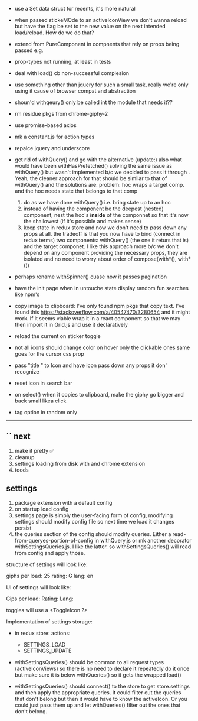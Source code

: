 * use a Set data struct for recents, it's more natural

* when <Home /> passed stickeMOde to an activeIconView we don't wanna reload but
have the flag be set to the new value on the next intended load/reload.  How
do we do that?

* extend from PureComponent in compnents that rely on props being passed e.g. <Home />

* prop-types not running, at least in tests

* deal with load() cb non-successful complesion

* use something other than jquery for such a small task, really we're only using it cause of browser compat and abstraction

* shoun'd withqeury() only be called int the module that needs it??

* rm residue pkgs from chrome-giphy-2

* use promise-based axios

* mk a constant.js for action types

* repalce jquery and underscore

* get rid of withQuery() and go with the alternative (update:) also what would have been withHasPrefetched() solving the same issue as withQuery() but wasn't implemented b/c we decided to pass it through <Home />. Yeah, the cleaner approach for that should be similar to that of withQuery() and the solutions are:
  problem: hoc wraps a target comp. and the hoc needs state that belongs to that comp
  1. do as we have done withQuery() i.e. bring state up to an hoc
  2. instead of having the component be the deepest (nested) component, nest the hoc's **inside** of the componnet so that it's now the shallowest (if it's possible and makes sense)
  3. keep state in redux store and now we don't need to pass down any props at all. the tradeoff is that you now have to bind (connect in redux terms) two components: withQuery() (the one it returs that is) and the target componet.  I like this approach more b/c we don't depend on any component providing the necessary props, they are isolated and no need to worry about order of compose(with*(), with*())

* perhaps rename withSpinner() cuase now it passes pagination

* have the init page when in untouche state display random fun searches like
  npm's

* copy image to clipboard: I've only found npm pkgs that copy text.  I've found
this https://stackoverflow.com/a/40547470/3280654 and it might work.  If it
seems viable wrap it in a react component so that we may then import it in
Grid.js and use it declaratively

* reload the current on sticker toggle

* not all icons should change color on hover only the clickable ones same goes for the cursor css prop

* pass "title " to Icon and have icon pass down any props it don' recognize

* reset icon in search bar

* on select() when it copies to clipboard, make the giphy go bigger and back small likea click

* tag option in random only
-------------
``
next
----
1. make it pretty ✅
2. cleanup
4. settings loading from disk with and chrome extension
3. toods



settings
--------
1. package extension with a default config
2. on startup load config
3. settings page is simply the user-facing form of config, modifying settings should modify config file so next time we load it changes persist
4. the queries section of the config should modify queries.  Either a read-from-queryes-portion-of-config in withQuery.js or mk another decorator withSettingsQueries.js. I like the latter. so withSettingsQueries() will read from config and apply those.

structure of settings will look like:

giphs per load: 25
rating:         G
lang:           en

UI of settings will look like:

Gips per load:          <NumberInput>
Rating:                 <DropdownSelec>
Lang:                   <Dropdown>

toggles will use a <ToggleIcon ?>

Implementation of settings storage:

* in redux store:
actions:
  * SETTINGS_LOAD
  * SETTINGS_UPDATE

* withSettingsQueries() should be common to all request types (activeIconViews) so there is no need to declare it repeatedly do it once but make sure it is below withQueries() so it gets the wrapped load()
* withSettingsQueries() should connect() to the store to get store.settings and then apply the appropriate queries.  It could filter out the queries that don't belong but then it would have to know the activeIcon.  Or you could just pass them up and let withQueries() filter out the ones that don't belong.
